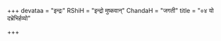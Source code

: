 +++
devataa = "इन्द्रः"
RShiH = "इन्द्रो मुष्कवान्"
ChandaH = "जगती"
title = "०४ यो दभ्रेभिर्हव्यो"

+++
